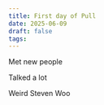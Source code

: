 ```yaml
---
title: First day of Pull
date: 2025-06-09
draft: false
tags:
---
```

Met new people

Talked a lot

Weird Steven Woo
